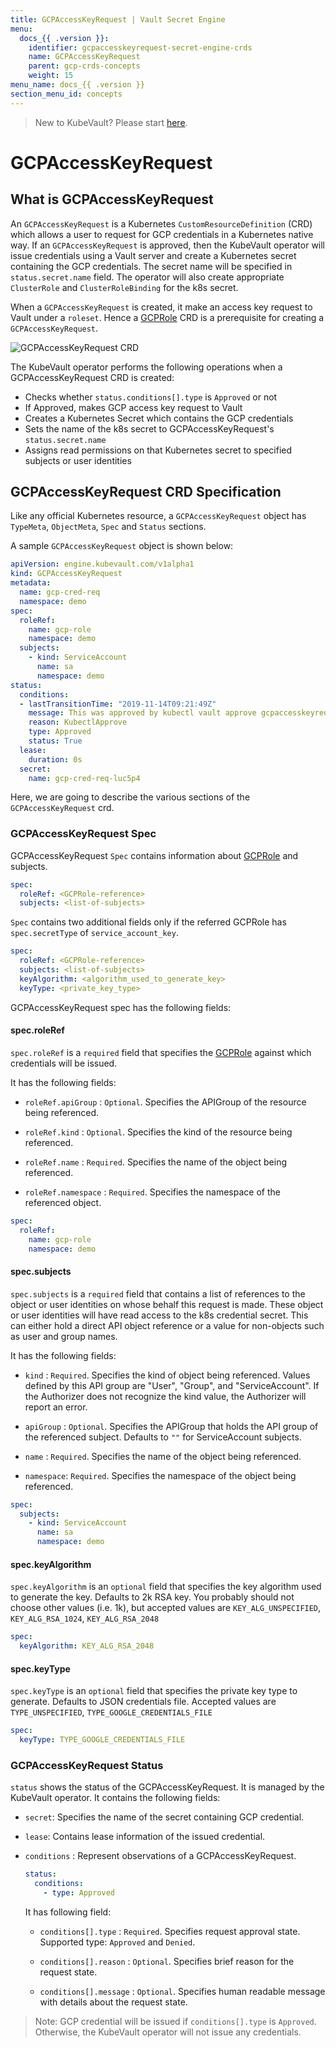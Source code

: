 ```yaml
---
title: GCPAccessKeyRequest | Vault Secret Engine
menu:
  docs_{{ .version }}:
    identifier: gcpaccesskeyrequest-secret-engine-crds
    name: GCPAccessKeyRequest
    parent: gcp-crds-concepts
    weight: 15
menu_name: docs_{{ .version }}
section_menu_id: concepts
---
```


> New to KubeVault? Please start [here](/docs/concepts/README.md).

# GCPAccessKeyRequest

## What is GCPAccessKeyRequest

An `GCPAccessKeyRequest` is a Kubernetes `CustomResourceDefinition` (CRD) which allows a user to request for GCP credentials in a Kubernetes native way. If an `GCPAccessKeyRequest` is approved, then the KubeVault operator will issue credentials using a Vault server and create a Kubernetes secret containing the GCP credentials. The secret name will be specified in `status.secret.name` field. The operator will also create appropriate `ClusterRole` and `ClusterRoleBinding` for the k8s secret.

When a `GCPAccessKeyRequest` is created, it make an  access key request to Vault under a `roleset`. Hence a [GCPRole](/docs/concepts/secret-engine-crds/gcp-secret-engine/gcprole.md) CRD is a prerequisite for creating a `GCPAccessKeyRequest`.

![GCPAccessKeyRequest CRD](/docs/images/concepts/gcp_accesskey_request.svg)

The KubeVault operator performs the following operations when a GCPAccessKeyRequest CRD is created:

- Checks whether `status.conditions[].type` is `Approved` or not
- If Approved, makes GCP access key request to Vault
- Creates a Kubernetes Secret which contains the GCP credentials
- Sets the name of the k8s secret to GCPAccessKeyRequest's `status.secret.name`
- Assigns read permissions on that Kubernetes secret to specified subjects or user identities

## GCPAccessKeyRequest CRD Specification

Like any official Kubernetes resource, a `GCPAccessKeyRequest` object has `TypeMeta`, `ObjectMeta`, `Spec` and `Status` sections.

A sample `GCPAccessKeyRequest` object is shown below:

```yaml
apiVersion: engine.kubevault.com/v1alpha1
kind: GCPAccessKeyRequest
metadata:
  name: gcp-cred-req
  namespace: demo
spec:
  roleRef:
    name: gcp-role
    namespace: demo
  subjects:
    - kind: ServiceAccount
      name: sa
      namespace: demo
status:
  conditions:
  - lastTransitionTime: "2019-11-14T09:21:49Z"
    message: This was approved by kubectl vault approve gcpaccesskeyrequest
    reason: KubectlApprove
    type: Approved
    status: True
  lease:
    duration: 0s
  secret:
    name: gcp-cred-req-luc5p4
```

Here, we are going to describe the various sections of the `GCPAccessKeyRequest` crd.

### GCPAccessKeyRequest Spec

GCPAccessKeyRequest `Spec` contains information about
[GCPRole](/docs/concepts/secret-engine-crds/gcp-secret-engine/gcprole.md) and subjects.

```yaml
spec:
  roleRef: <GCPRole-reference>
  subjects: <list-of-subjects>
```

`Spec` contains two additional fields only if the referred GCPRole has `spec.secretType` of `service_account_key`.

```yaml
spec:
  roleRef: <GCPRole-reference>
  subjects: <list-of-subjects>
  keyAlgorithm: <algorithm_used_to_generate_key>
  keyType: <private_key_type>
```

GCPAccessKeyRequest spec has the following fields:

#### spec.roleRef

`spec.roleRef` is a `required` field that specifies the
[GCPRole](/docs/concepts/secret-engine-crds/gcp-secret-engine/gcprole.md) against which credentials will be issued.

It has the following fields:

- `roleRef.apiGroup` : `Optional`. Specifies the APIGroup of the resource being referenced.

- `roleRef.kind` : `Optional`. Specifies the kind of the resource being referenced.

- `roleRef.name` : `Required`. Specifies the name of the object being referenced.

- `roleRef.namespace` : `Required`. Specifies the namespace of the referenced object.

```yaml
spec:
  roleRef:
    name: gcp-role
    namespace: demo
```

#### spec.subjects

`spec.subjects` is a `required` field that contains a list of references to the object or user identities on whose behalf this request is made. These object or user identities will have read access to the k8s credential secret. This can either hold a direct API object reference or a value for non-objects such as user and group names.

It has the following fields:

- `kind` : `Required`. Specifies the kind of object being referenced. Values defined by this API group are "User", "Group", and "ServiceAccount". If the Authorizer does not recognize the kind value, the Authorizer will report an error.

- `apiGroup` : `Optional`. Specifies the APIGroup that holds the API group of the referenced subject.
Defaults to `""` for ServiceAccount subjects.

- `name` : `Required`. Specifies the name of the object being referenced.

- `namespace`: `Required`. Specifies the namespace of the object being referenced.

```yaml
spec:
  subjects:
    - kind: ServiceAccount
      name: sa
      namespace: demo
```

#### spec.keyAlgorithm

`spec.keyAlgorithm` is an `optional` field that specifies the key algorithm used to generate the key. Defaults to 2k RSA key. You probably should not choose other values (i.e. 1k), but accepted values are `KEY_ALG_UNSPECIFIED`, `KEY_ALG_RSA_1024`, `KEY_ALG_RSA_2048`  

```yaml
spec:
  keyAlgorithm: KEY_ALG_RSA_2048
```

#### spec.keyType

`spec.keyType` is an `optional` field that specifies the private key type to generate.
Defaults to JSON credentials file. Accepted values are `TYPE_UNSPECIFIED`, `TYPE_GOOGLE_CREDENTIALS_FILE`

```yaml
spec:
  keyType: TYPE_GOOGLE_CREDENTIALS_FILE
```

### GCPAccessKeyRequest Status

`status` shows the status of the GCPAccessKeyRequest. It is managed by the KubeVault operator. It contains the following fields:

- `secret`: Specifies the name of the secret containing GCP credential.

- `lease`: Contains lease information of the issued credential.

- `conditions` : Represent observations of a GCPAccessKeyRequest.

    ```yaml
    status:
      conditions:
        - type: Approved
    ```

  It has following field:
  
  - `conditions[].type` : `Required`. Specifies request approval state. Supported type: `Approved` and `Denied`.
  
  - `conditions[].reason` : `Optional`. Specifies brief reason for the request state.
  
  - `conditions[].message` : `Optional`. Specifies human readable message with details about the request state.

> Note: GCP credential will be issued if `conditions[].type` is `Approved`. Otherwise, the KubeVault operator will not issue any credentials.
